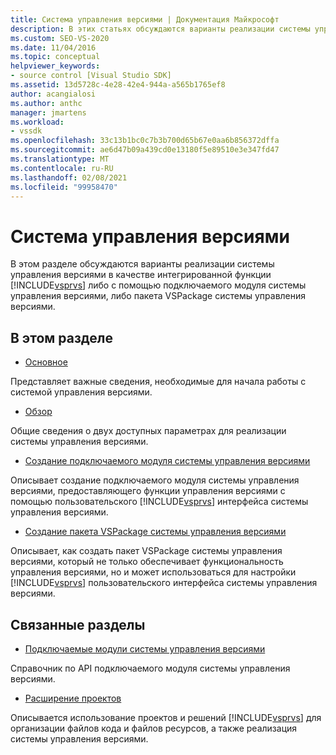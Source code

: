 ```yaml
---
title: Система управления версиями | Документация Майкрософт
description: В этих статьях обсуждаются варианты реализации системы управления версиями в виде интегрированной функции Visual Studio с помощью подключаемого модуля или пакета VSPackage.
ms.custom: SEO-VS-2020
ms.date: 11/04/2016
ms.topic: conceptual
helpviewer_keywords:
- source control [Visual Studio SDK]
ms.assetid: 13d5728c-4e28-42e4-944a-a565b1765ef8
author: acangialosi
ms.author: anthc
manager: jmartens
ms.workload:
- vssdk
ms.openlocfilehash: 33c13b1bc0c7b3b700d65b67e0aa6b856372dffa
ms.sourcegitcommit: ae6d47b09a439cd0e13180f5e89510e3e347fd47
ms.translationtype: MT
ms.contentlocale: ru-RU
ms.lasthandoff: 02/08/2021
ms.locfileid: "99958470"
---
```

# <a name="source-control"></a>Система управления версиями
В этом разделе обсуждаются варианты реализации системы управления версиями в качестве интегрированной функции [!INCLUDE[vsprvs](../../code-quality/includes/vsprvs_md.md)] либо с помощью подключаемого модуля системы управления версиями, либо пакета VSPackage системы управления версиями.

## <a name="in-this-section"></a>В этом разделе
- [Основное](../../extensibility/internals/source-control-integration-essentials.md)

 Представляет важные сведения, необходимые для начала работы с системой управления версиями.

- [Обзор](../../extensibility/internals/source-control-integration-overview.md)

 Общие сведения о двух доступных параметрах для реализации системы управления версиями.

- [Создание подключаемого модуля системы управления версиями](../../extensibility/internals/creating-a-source-control-plug-in.md)

 Описывает создание подключаемого модуля системы управления версиями, предоставляющего функции управления версиями с помощью пользовательского [!INCLUDE[vsprvs](../../code-quality/includes/vsprvs_md.md)] интерфейса системы управления версиями.

- [Создание пакета VSPackage системы управления версиями](../../extensibility/internals/creating-a-source-control-vspackage.md)

 Описывает, как создать пакет VSPackage системы управления версиями, который не только обеспечивает функциональность управления версиями, но и может использоваться для настройки [!INCLUDE[vsprvs](../../code-quality/includes/vsprvs_md.md)] пользовательского интерфейса системы управления версиями.

## <a name="related-sections"></a>Связанные разделы
- [Подключаемые модули системы управления версиями](../../extensibility/source-control-plug-ins.md)

 Справочник по API подключаемого модуля системы управления версиями.

- [Расширение проектов](../../extensibility/extending-projects.md)

 Описывается использование проектов и решений [!INCLUDE[vsprvs](../../code-quality/includes/vsprvs_md.md)] для организации файлов кода и файлов ресурсов, а также реализация системы управления версиями.
